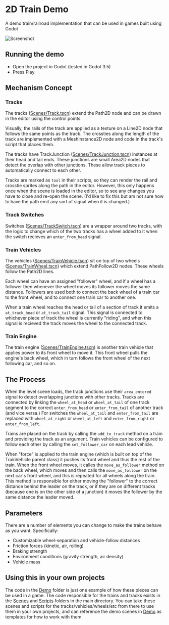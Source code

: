 # 2D Train Demo
A demo train/railroad implementation that can be used in games built using Godot



![Screenshot](https://raw.githubusercontent.com/moonbench/simple-godot-train/master/Demo/Resources/Screenshot.png)

## Running the demo
* Open the project in Godot (tested in Godot 3.5)
* Press Play

## Mechanism Concept
### Tracks
The tracks ([Scenes/Track.tscn](Scenes/Track.tscn)) extend the Path2D node and can be drawn in the editor using the control points.

Visually, the rails of the track are applied as a texture on a Line2D node that follows the same points as the track. The crossties along the length of the track are implemented with a MeshInstance2D node and code in the track's script that places them.

The tracks have TrackJunction ([Scenes/TrackJunction.tscn](Scenes/TrackJunction.tscn)) instances at their head and tail ends. These junctions are small Area2D nodes that detect the overlap with other junctions. These allow track pieces to automatically connect to each other.

Tracks are marked as `tool` in their scripts, so they can render the rail and crosstie sprites along the path in the editor. However, this only happens once when the scene is loaded in the editor, so to see any changes you have to close and re-open the scene. (I'd like to fix this but am not sure how to have the path emit any sort of signal when it is changed.)

### Track Switches
Switches ([Scenes/TrackSwitch.tscn](Scenes/TrackSwitch.tscn)) are a wrapper around two tracks, with the logic to change which of the two tracks has a wheel added to it when the switch recieves an `enter_from_head` signal.

### Train Vehicles
The vehicles ([Scenes/TrainVehicle.tscn](Scenes/TrainVehicle.tscn)) sit on top of two wheels ([Scenes/TrainWheel.tscn](Scenes/TrainWheel.tscn)) which extend PathFollow2D nodes. These wheels follow the Path2D lines.

Each wheel can have an assigned "follower" wheel, and if a wheel has a follower then whenever the wheel moves its follower moves the same distance. Followers are used both to connect the back wheel of a train car to the front wheel, and to connect one train car to another one.

When a train wheel reaches the head or tail of a section of track it emits a `at_track_head` or `at_track_tail` signal. This signal is connected to whichever piece of track the wheel is currently "riding", and when this signal is recieved the track moves the wheel to the connected track.

### Train Engine
The train engine ([Scenes/TrainEngine.tscn](Scenes/TrainEngine.tscn)) is another train vehicle that applies power to its front wheel to move it. This front wheel pulls the engine's back wheel, which in turn follows the front wheel of the next following car, and so on.

## The Process
When the level scene loads, the track junctions use their `area_entered` signal to detect overlapping junctions with other tracks. Tracks are connected by linking the `wheel_at_head` or `wheel_at_tail` of one track segment to the correct `enter_from_head` or `enter_from_tail` of another track (and vice versa.) For switches the `wheel_at_tail` and `enter_from_tail` are replaced with `wheel_at_right` or `wheel_at_left` and `enter_from_right` or `enter_from_left`.

Trains are placed on the track by calling the `add_to_track` method on a train and providing the track as an argument. Train vehicles can be configured to follow each other by calling the `set_follower_car` on each lead vehicle.

When "force" is applied to the train engine (which is built on top of the TrainVehicle parent class) it pushes its front wheel and thus the rest of the train. When the front wheel moves, it calles the `move_as_follower` method on the back wheel, which moves and then calls the `move_as_follower` on the next car's front wheel, and this is repeated for all wheels along the train. This method is responsible for either moving the "follower" to the correct distance behind the leader on the track, or if they are on different tracks (because one is on the other side of a junction) it moves the follower by the same distance the leader moved.

## Parameters
There are a number of elements you can change to make the trains behave as you want. Specifically:
* Customizable wheel-separation and vehicle-follow distances
* Friction forces (kinetic, air, rolling)
* Braking strength
* Environment conditions (gravity strength, air density)
* Vehicle mass

## Using this in your own projects
The code in the [Demo](Demo) folder is just one example of how these pieces can be used in a game. The code responsible for the trains and tracks exists in the [Scenes](Scenes) and [Scripts](Scripts) folders in the main directory. You can take these scenes and scripts for the tracks/vehicles/wheels/etc from there to use them in your own projects, and can reference the demo scenes in [Demo](Demo) as templates for how to work with them.
